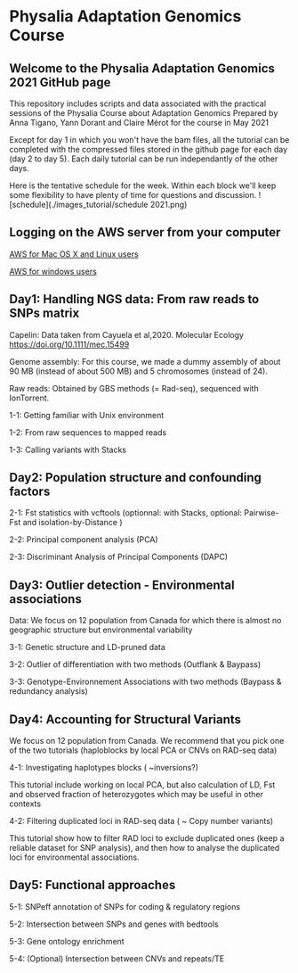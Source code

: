 # Physalia Adaptation Genomics Course

## Welcome to the Physalia Adaptation Genomics 2021 GitHub page
This repository includes scripts and data associated with the practical sessions of the Physalia Course about Adaptation Genomics
Prepared by Anna Tigano, Yann Dorant and Claire Mérot for the course in May 2021

Except for day 1 in which you won't have the bam files, all the tutorial can be completed with the compressed files stored in the github page for each day (day 2 to day 5). Each daily tutorial can be run independantly of the other days.

Here is the tentative schedule for the week. Within each block we'll keep some flexibility to have plenty of time for questions and discussion.
![schedule](./images_tutorial/schedule 2021.png)


## Logging on the AWS server from your computer

[AWS for Mac OS X and Linux users](https://github.com/clairemerot/physalia_adaptation_course/blob/2021/AWS_mac.md)


[AWS for windows users](https://github.com/clairemerot/physalia_adaptation_course/blob/2021/AWS_windows.md)


## Day1: Handling NGS data: From raw reads to SNPs matrix

Capelin: Data taken from Cayuela et al,2020. Molecular Ecology https://doi.org/10.1111/mec.15499
 
Genome assembly: For this course, we made a dummy assembly of about 90 MB (instead of about 500 MB) and 5 chromosomes (instead of 24).

Raw reads: Obtained by GBS methods (= Rad-seq), sequenced with IonTorrent.

1-1: Getting familiar with Unix environment

1-2: From raw sequences to mapped reads

1-3: Calling variants with Stacks
 
## Day2: Population structure and confounding factors

2-1: Fst statistics with vcftools (optionnal: with Stacks, optional: Pairwise-Fst and isolation-by-Distance )

2-2: Principal component analysis (PCA)

2-3: Discriminant Analysis of Principal Components (DAPC)

## Day3: Outlier detection - Environmental associations

Data: We focus on 12 population from Canada for which there is almost no geographic structure but environmental variability

3-1: Genetic structure and LD-pruned data

3-2: Outlier of differentiation with two methods (Outflank & Baypass)

3-3: Genotype-Environnement Associations with two methods (Baypass & redundancy analysis)

## Day4: Accounting for Structural Variants

We focus on 12 population from Canada. We recommend that you pick one of the two tutorials (haploblocks by local PCA or CNVs on RAD-seq data)

4-1: Investigating haplotypes blocks ( ~inversions?)

This tutorial include working on local PCA, but also calculation of LD, Fst and observed fraction of heterozygotes which may be useful in other contexts

4-2: Filtering duplicated loci in RAD-seq data ( ~ Copy number variants)

This tutorial show how to filter RAD loci to exclude duplicated ones (keep a reliable dataset for SNP analysis), and then how to analyse the duplicated loci for environmental associations.

## Day5: Functional approaches

5-1: SNPeff annotation of SNPs for coding & regulatory regions

5-2: Intersection between SNPs and genes with bedtools

5-3: Gene ontology enrichment

5-4: (Optional) Intersection between CNVs and repeats/TE
